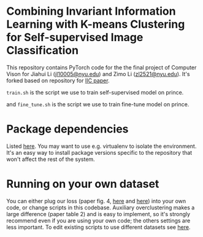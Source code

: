 # Combining Invariant Information Learning with K-means Clustering for Self-supervised Image Classification

This repository contains PyTorch code for the the final project of Computer Vison for Jiahui Li (jl10005@nyu.edu) and Zimo Li (zl2521@nyu.edu). It's forked based on repository for [IIC paper](https://arxiv.org/abs/1807.06653).

`train.sh` is the script we use to train self-supervised model on prince.

and `fine_tune.sh` is the script we use to train fine-tune model on prince.

# Package dependencies
Listed <a href="https://github.com/xu-ji/IIC/blob/master/package_versions.txt">here</a>. You may want to use e.g. virtualenv to isolate the environment. It's an easy way to install package versions specific to the repository that won't affect the rest of the system.

# Running on your own dataset
You can either plug our loss (paper fig. 4, <a href="https://github.com/xu-ji/IIC/blob/master/code/utils/cluster/IID_losses.py#L6">here</a> and <a href="https://github.com/xu-ji/IIC/blob/master/code/utils/segmentation/IID_losses.py#L86">here</a>) into your own code, or change scripts in this codebase. Auxiliary overclustering makes a large difference (paper table 2) and is easy to implement, so it's strongly recommend even if you are using your own code; the others settings are less important. To edit existing scripts to use different datasets see <a href="https://github.com/xu-ji/IIC/issues/8">here</a>.

